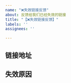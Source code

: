 ```yaml
---
name: "❌失效链接反馈"
about: 反馈给我们已经失效的链接
title: "【❌失效链接反馈】"
labels: ''
assignees: ''

---
```


## 链接地址

<!-- 在下面输入失效的链接地址 -->

## 失效原因

<!-- 请尽可能阐述原因，因为学校服务经常性使用才打开也是正常的 -->
